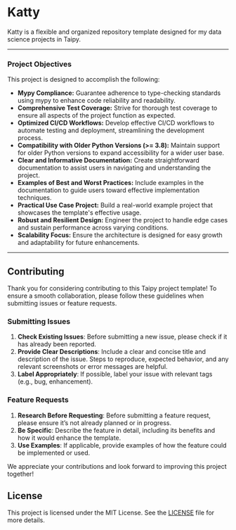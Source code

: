# Katty

Katty is a flexible and organized repository template designed for my data science projects in Taipy.

---

### Project Objectives  
This project is designed to accomplish the following:

- **Mypy Compliance:** Guarantee adherence to type-checking standards using mypy to enhance code reliability and readability.  
- **Comprehensive Test Coverage:** Strive for thorough test coverage to ensure all aspects of the project function as expected.  
- **Optimized CI/CD Workflows:** Develop effective CI/CD workflows to automate testing and deployment, streamlining the development process.  
- **Compatibility with Older Python Versions (>= 3.8):** Maintain support for older Python versions to expand accessibility for a wider user base.  
- **Clear and Informative Documentation:** Create straightforward documentation to assist users in navigating and understanding the project.  
- **Examples of Best and Worst Practices:** Include examples in the documentation to guide users toward effective implementation techniques.  
- **Practical Use Case Project:** Build a real-world example project that showcases the template's effective usage.  
- **Robust and Resilient Design:** Engineer the project to handle edge cases and sustain performance across varying conditions.  
- **Scalability Focus:** Ensure the architecture is designed for easy growth and adaptability for future enhancements.  

---

## Contributing

Thank you for considering contributing to this Taipy project template! To ensure a smooth collaboration, please follow these guidelines when submitting issues or feature requests.

### Submitting Issues

1. **Check Existing Issues**: Before submitting a new issue, please check if it has already been reported.
2. **Provide Clear Descriptions**: Include a clear and concise title and description of the issue. Steps to reproduce, expected behavior, and any relevant screenshots or error messages are helpful.
3. **Label Appropriately**: If possible, label your issue with relevant tags (e.g., bug, enhancement).

### Feature Requests

1. **Research Before Requesting**: Before submitting a feature request, please ensure it’s not already planned or in progress.
2. **Be Specific**: Describe the feature in detail, including its benefits and how it would enhance the template.
3. **Use Examples**: If applicable, provide examples of how the feature could be implemented or used.

We appreciate your contributions and look forward to improving this project together!

## License

This project is licensed under the MIT License. See the [LICENSE](LICENSE) file for more details.
